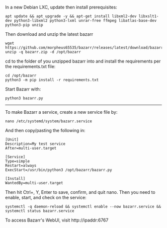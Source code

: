 In a new Debian LXC, update then install prerequisites:

	apt update && apt upgrade -y && apt-get install libxml2-dev libxslt1-dev python3-libxml2 python3-lxml unrar-free ffmpeg libatlas-base-dev python3-pip unzip

Then download and unzip the latest bazarr
	
	wget https://github.com/morpheus65535/bazarr/releases/latest/download/bazarr.zip
	unzip -q bazarr.zip -d /opt/bazarr

cd to the folder of you unzipped bazarr into and install the requirements per the requirements.txt file:
	
	cd /opt/bazarr
	python3 -m pip install -r requirements.txt

Start Bazarr with:
	
	python3 bazarr.py
___________________________________________________________________________
To make Bazarr a service, create a new service file by:

	nano /etc/systemd/system/bazarr.service

And then copy/pasting the following in:

	[Unit]
	Description=My test service
	After=multi-user.target

	[Service]
	Type=simple
	Restart=always
	ExecStart=/usr/bin/python3 /opt/bazarr/bazarr.py

	[Install]
	WantedBy=multi-user.target

Then hit Ctrl+, Y, Enter to save, confirm, and quit nano.  Then you need to enable, start, and check on the service:
	
	systemctl -q daemon-reload && systemctl enable --now bazarr.service && systemctl status bazarr.service

To access Bazarr's WebUI, visit http://ipaddr:6767
